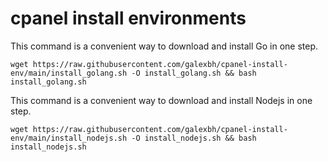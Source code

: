 # cpanel install environments

This command is a convenient way to download and install Go in one step.
```
wget https://raw.githubusercontent.com/galexbh/cpanel-install-env/main/install_golang.sh -O install_golang.sh && bash install_golang.sh
```

This command is a convenient way to download and install Nodejs in one step.
```
wget https://raw.githubusercontent.com/galexbh/cpanel-install-env/main/install_nodejs.sh -O install_nodejs.sh && bash install_nodejs.sh
```
